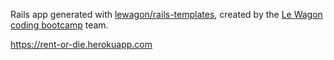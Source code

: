 Rails app generated with [lewagon/rails-templates](https://github.com/lewagon/rails-templates), created by the [Le Wagon coding bootcamp](https://www.lewagon.com) team.

https://rent-or-die.herokuapp.com
